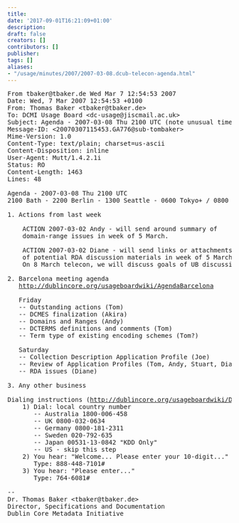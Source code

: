 ```yaml
---
title: 
date: '2017-09-01T16:21:09+01:00'
description: 
draft: false
creators: []
contributors: []
publisher: 
tags: []
aliases:
- "/usage/minutes/2007/2007-03-08.dcub-telecon-agenda.html"
---
```


<pre>
From tbaker@tbaker.de Wed Mar 7 12:54:53 2007
Date: Wed, 7 Mar 2007 12:54:53 +0100
From: Thomas Baker &lt;tbaker@tbaker.de&gt;
To: DCMI Usage Board &lt;dc-usage@jiscmail.ac.uk&gt;
Subject: Agenda - 2007-03-08 Thu 2100 UTC (note unusual time)
Message-ID: &lt;20070307115453.GA776@sub-tombaker&gt;
Mime-Version: 1.0
Content-Type: text/plain; charset=us-ascii
Content-Disposition: inline
User-Agent: Mutt/1.4.2.1i
Status: RO
Content-Length: 1463
Lines: 48

Agenda - 2007-03-08 Thu 2100 UTC
2100 Bath - 2200 Berlin - 1300 Seattle - 0600 Tokyo+ / 0800 Sydney+

1. Actions from last week

    ACTION 2007-03-02 Andy - will send around summary of
    domain-range issues in week of 5 March.

    ACTION 2007-03-02 Diane - will send links or attachments
    of potential RDA discussion materials in week of 5 March.
    On 8 March telecon, we will discuss goals of UB discussion.

2. Barcelona meeting agenda
   <a href="http://dublincore.org/usageboardwiki/AgendaBarcelona">http://dublincore.org/usageboardwiki/AgendaBarcelona</a>

   Friday
   -- Outstanding actions (Tom)
   -- DCMES finalization (Akira)
   -- Domains and Ranges (Andy)
   -- DCTERMS definitions and comments (Tom)
   -- Term type of existing encoding schemes (Tom?)

   Saturday
   -- Collection Description Application Profile (Joe)
   -- Review of Application Profiles (Tom, Andy, Stuart, Diane)
   -- RDA issues (Diane)

3. Any other business

Dialing instructions (<a href="http://dublincore.org/usageboardwiki/DialingInstructions">http://dublincore.org/usageboardwiki/DialingInstructions</a>):
    1) Dial: local country number
       -- Australia 1800-006-458
       -- UK 0800-032-0634
       -- Germany 0800-181-2311
       -- Sweden 020-792-635
       -- Japan 00531-13-0842 "KDD Only"
       -- US - skip this step
    2) You hear: "Welcome... Please enter your 10-digit..."
       Type: 888-448-7101#
    3) You hear: "Please enter..."
       Type: 764-6081#

-- 
Dr. Thomas Baker &lt;tbaker@tbaker.de&gt;
Director, Specifications and Documentation
Dublin Core Metadata Initiative

</pre>
